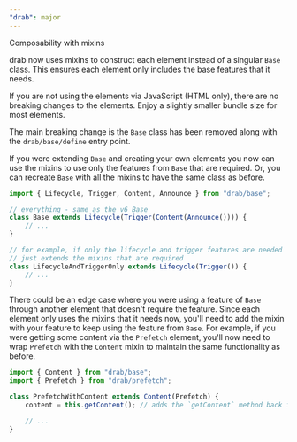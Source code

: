 ```yaml
---
"drab": major
---
```


Composability with mixins

drab now uses mixins to construct each element instead of a singular `Base` class. This ensures each element only includes the base features that it needs.

If you are not using the elements via JavaScript (HTML only), there are no breaking changes to the elements. Enjoy a slightly smaller bundle size for most elements.

The main breaking change is the `Base` class has been removed along with the `drab/base/define` entry point.

If you were extending `Base` and creating your own elements you now can use the mixins to use only the features from `Base` that are required. Or, you can recreate `Base` with all the mixins to have the same class as before.

```ts
import { Lifecycle, Trigger, Content, Announce } from "drab/base";

// everything - same as the v6 Base
class Base extends Lifecycle(Trigger(Content(Announce()))) {
	// ...
}

// for example, if only the lifecycle and trigger features are needed
// just extends the mixins that are required
class LifecycleAndTriggerOnly extends Lifecycle(Trigger()) {
	// ...
}
```

There could be an edge case where you were using a feature of `Base` through another element that doesn't require the feature. Since each element only uses the mixins that it needs now, you'll need to add the mixin with your feature to keep using the feature from `Base`. For example, if you were getting some content via the `Prefetch` element, you'll now need to wrap `Prefetch` with the `Content` mixin to maintain the same functionality as before.

```ts
import { Content } from "drab/base";
import { Prefetch } from "drab/prefetch";

class PrefetchWithContent extends Content(Prefetch) {
	content = this.getContent(); // adds the `getContent` method back in

	// ...
}
```
